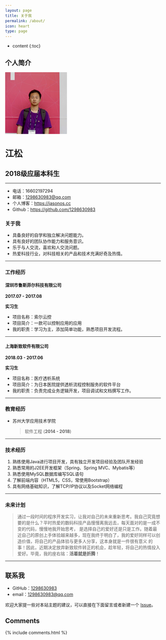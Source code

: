 ```yaml
---
layout: page
title: 关于我
permalink: /about/
icon: heart
type: page
---
```


* content
{:toc}

## 个人简介

<img src="/img/ME_Head.JPG" width = "200" height = "200"/>

# 江松

## 2018级应届本科生

* * *
 
 *   电话：16602197294
 *   邮箱：1298630983@qq.com
 *   个人博客：https://jasonos.cc
 *   Github：https://github.com/1298630983

### <span>关于我</span>

*   具备良好的自学和独立解决问题能力。
*   具有良好的团队协作能力和服务意识。
*   乐于与人交流，喜欢和人交流问题。
*   热爱科技行业，对科技相关的产品和技术充满好奇及热情。

* * *

### 工作经历

#### 深圳市鲁斯菲尔科技有限公司

**2017.07 - 2017.08**

**实习生**

*   项目名称：索尔云控 
*   项目简介：一款可以控制应用的应用
*   我的职责：学习为主，添加简单功能，熟悉项目开发流程。

* * *

#### 上海新致软件有限公司

**2018.03 - 2017.06**

**实习生**

*   项目名称：医疗透析系统 
*   项目简介：为日本医院提供透析流程控制服务的软件平台
*   我的职责：负责完成业务逻辑开发，项目调试和文档撰写工作。

* * *

### <span>教育经历</span>

*   苏州大学应用技术学院
    > 软件工程 (**2014 - 2018**)

* * *

### <span>技术经历</span>

1.  熟练使用Java进行项目开发，具有独立开发项目经验及团队开发经验
2.  熟悉常用的J2EE开发框架（Spring、Spring MVC、Mybatis等）
3.  熟悉使用MySQL数据库编写SQL语句
4.  了解前端内容（HTML5，CSS，常使用Bootstrap）
5.  具有网络基础知识，了解TCP/IP协议以及Socket网络编程

* * *

### <span>未来计划</span>

> 通过一段时间的程序开发实习，让我对自己的未来重新思考。我自己究竟想要的是什么？平时热爱的数码科技产品慢慢离我远去，每天面对的是一成不变的代码，慢慢地我开始思考，
是选择自己的爱好还是只是工作。随着最近自己的原创上手体验越来越多，现在我终于明白了，我的爱好同样可以创造价值，将自己的产品体验与更多人分享，这本身就是一件很有意义
的事！因此，近期决定放弃新致软件转正的机会，趁年轻，将自己的热情投入爱好。毕竟，我的座右铭：**活着就是折腾**！	

* * *

## 联系我

* GitHub：[1298630983](https://github.com/1298630983)
* email：1298630983@qq.com

欢迎大家提一些对本站主题的建议，可以直接在下面留言或者新建一个 [Issue](https://github.com/1298630983/1298630983.github.io/issues)。

## Comments

{% include comments.html %}
